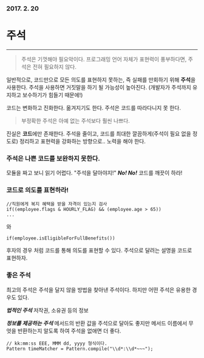 ### 2017. 2. 20 
# 주석
---
> 주석은 기껏해야 필요악이다. 프로그래밍 언어 자체가 표현력이 풍부하다면, 주석은 전혀 필요하지 않다. 

일반적으로, 코드만으로 모든 의도를 표현하지 못하는, 즉 실패를 만회하기 위해 **주석**을 사용한다. 주석을 사용하면 거짓말을 하기 될 가능성이 높아진다. (개발자가 주석까지 유지하고 보수하기가 힘들기 때문에!) 

코드는 변화하고 진화한다. 옮겨지기도 한다. 주석은 코드를 따라다니지 못 한다. 

> 부정확한 주석은 아예 없는 주석보다 훨씬 나쁘다. 

진실은 **코드**에만 존재한다. 주석을 줄이고, 코드를 최대한 깔끔하게(주석이 필요 없을 정도로) 정리하고 표현력을 강화하는 방향으로.. 노력을 해야 한다.

### 주석은 나쁜 코드를 보완하지 못한다.
모듈을 짜고 보니 읽기 어렵다. "주석을 달아야지!" ***No! No!*** 코드를 깨끗이 하라!

### 코드로 의도를 표현하라!
```
//직원에게 복지 혜택을 받을 자격이 있는지 검사
if((employee.flags & HOURLY_FLAG) && (employee.age > 65))
...
```
와 
```
if(employee.isEligibleForFullBenefits())
```

후자의 경우 처럼 코드를 통해 의도를 표현할 수 있다. 주석으로 달려는 설명을 코드로 표현하자. 

### 좋은 주석
최고의 주석은 주석을 달지 않을 방법을 찾아낸 주석이다. 하지만 어떤 주석은 유용한 경우도 있다.

***법적인 주석***
저작권, 소유권 등의 정보 

***정보를 제공하는 주석***
메서드의 반환 값을 주석으로 달아도 좋지만 메서드 이름에서 무엇을 반환하는지 알도록 하여 주석을 없애면 더 좋다.

```
// kk:mm:ss EEE, MMM dd, yyyy 형식이다.
Pattern timeMatcher = Pattern.compile("\\d*:\\d*~~~");
```


















